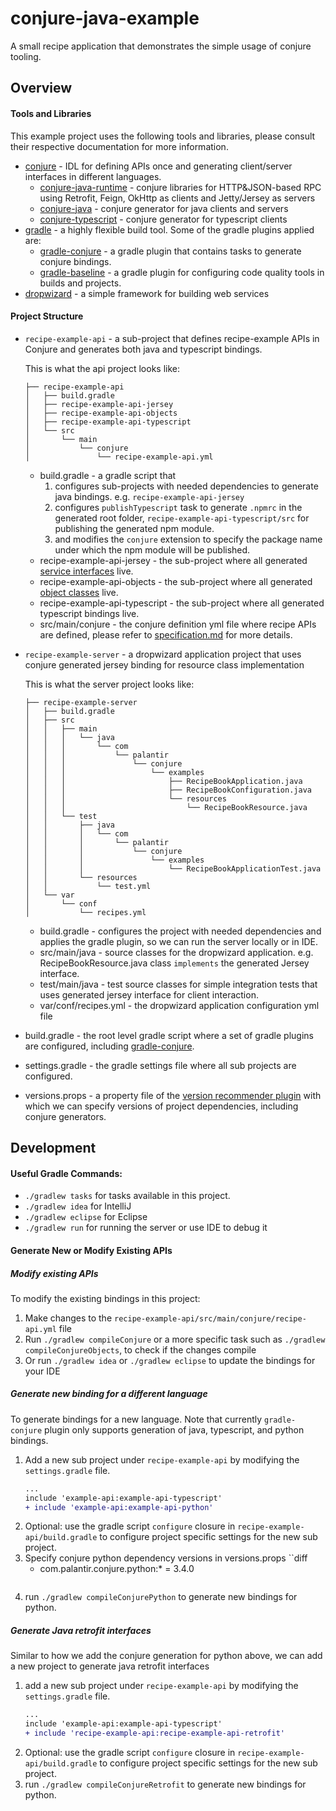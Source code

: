 # conjure-java-example
A small recipe application that demonstrates the simple usage of conjure tooling.

## Overview

#### Tools and Libraries

This example project uses the following tools and libraries, please consult their respective documentation for more information.

* [conjure](https://github.com/palantir/conjure) - IDL for defining APIs once and generating client/server interfaces in different languages.
    * [conjure-java-runtime](https://github.com/palantir/http-remoting/) - conjure libraries for HTTP&JSON-based RPC using Retrofit, Feign, OkHttp as clients and Jetty/Jersey as servers
    * [conjure-java](https://github.com/palantir/conjure-java) - conjure generator for java clients and servers 
    * [conjure-typescript](https://github.com/palantir/conjure-java) - conjure generator for typescript clients
* [gradle](https://gradle.org/) - a highly flexible build tool. Some of the gradle plugins applied are:
     *  [gradle-conjure](https://github.com/palantir/gradle-conjure) - a gradle plugin that contains tasks to generate conjure bindings.
     *  [gradle-baseline](https://github.com/palantir/gradle-baseline) - a gradle plugin for configuring code quality tools in builds and projects.
* [dropwizard](https://www.dropwizard.io/1.3.5/docs/) - a simple framework for building web services

#### Project Structure

* `recipe-example-api` - a sub-project that defines recipe-example APIs in Conjure and generates both java and typescript bindings.

    This is what the api project looks like:
    ```
    ├── recipe-example-api
    │   ├── build.gradle
    │   ├── recipe-example-api-jersey
    │   ├── recipe-example-api-objects
    │   ├── recipe-example-api-typescript
    │   └── src
    │       └── main
    │           └── conjure
    │               └── recipe-example-api.yml
    ```
    * build.gradle - a gradle script that 
        1. configures sub-projects with needed dependencies to generate java bindings. e.g. `recipe-example-api-jersey`
        2. configures `publishTypescript` task to generate `.npmrc` in the generated root folder, `recipe-example-api-typescript/src` for publishing the generated npm module.
        3. and modifies the `conjure` extension to specify the package name under which the npm module will be published.
    * recipe-example-api-jersey - the sub-project where all generated [service interfaces](https://github.com/palantir/conjure-java-example/blob/0.1.1/example-api/src/main/conjure/example-api.yml#L39) live.
    * recipe-example-api-objects - the sub-project where all generated [object classes](https://github.com/palantir/conjure-java-example/blob/0.1.1/example-api/src/main/conjure/example-api.yml#L4) live.
    * recipe-example-api-typescript - the sub-project where all generated typescript bindings live.
    * src/main/conjure - the conjure definition yml file where recipe APIs are defined, please refer to [specification.md](https://github.com/palantir/conjure/blob/develop/docs/specification.md) for more details.

* `recipe-example-server` - a dropwizard application project that uses conjure generated jersey binding for resource class implementation

    This is what the server project looks like:
    ```
    ├── recipe-example-server
    │   ├── build.gradle
    │   ├── src
    │   │   ├── main
    │   │   │   └── java
    │   │   │       └── com
    │   │   │           └── palantir
    │   │   │               └── conjure
    │   │   │                   └── examples
    │   │   │                       ├── RecipeBookApplication.java
    │   │   │                       ├── RecipeBookConfiguration.java
    │   │   │                       └── resources
    │   │   │                           └── RecipeBookResource.java
    │   │   └── test
    │   │       ├── java
    │   │       │   └── com
    │   │       │       └── palantir
    │   │       │           └── conjure
    │   │       │               └── examples
    │   │       │                   └── RecipeBookApplicationTest.java
    │   │       └── resources
    │   │           └── test.yml
    │   └── var
    │       └── conf
    │           └── recipes.yml
    ```
    * build.gradle - configures the project with needed dependencies and applies the gradle plugin, so we can run the server locally or in IDE.
    * src/main/java - source classes for the dropwizard application. e.g. RecipeBookResource.java class `implements` the generated Jersey interface.
    * test/main/java - test source classes for simple integration tests that uses generated jersey interface for client interaction.
    * var/conf/recipes.yml - the dropwizard application configuration yml file

* build.gradle - the root level gradle script where a set of gradle plugins are configured, including [gradle-conjure](https://github.com/palantir/gradle-conjure).
* settings.gradle - the gradle settings file where all sub projects are configured.
* versions.props - a property file of the [version recommender plugin](https://github.com/nebula-plugins/nebula-dependency-recommender-plugin) with which we can specify versions of project dependencies, including conjure generators.

## Development

#### Useful Gradle Commands:

* `./gradlew tasks` for tasks available in this project.
* `./gradlew idea` for IntelliJ
* `./gradlew eclipse` for Eclipse
* `./gradlew run` for running the server or use IDE to debug it

#### Generate New or Modify Existing APIs

##### Modify existing APIs
To modify the existing bindings in this project:
1. Make changes to the `recipe-example-api/src/main/conjure/recipe-api.yml` file
2. Run `./gradlew compileConjure` or a more specific task such as `./gradlew compileConjureObjects`, to check if the changes compile
3. Or run `./gradlew idea` or `./gradlew eclipse` to update the bindings for your IDE

##### Generate new binding for a different language
To generate bindings for a new language. Note that currently `gradle-conjure` plugin only supports generation of java, typescript, and python bindings.
1. Add a new sub project under `recipe-example-api` by modifying the `settings.gradle` file. 
    ```diff
    ...
    include 'example-api:example-api-typescript'
    + include 'example-api:example-api-python'
    ```
2. Optional: use the gradle script `configure` closure in `recipe-example-api/build.gradle` to configure project specific settings for the new sub project.
3. Specify conjure python dependency versions in versions.props
   ``diff
   + com.palantir.conjure.python:* = 3.4.0
   ```
4. run `./gradlew compileConjurePython` to generate new bindings for python.

##### Generate Java retrofit interfaces
Similar to how we add the conjure generation for python above, we can add a new project to generate java retrofit interfaces
1. add a new sub project under `recipe-example-api` by modifying the `settings.gradle` file. 
    ```diff
    ...
    include 'example-api:example-api-typescript'
    + include 'recipe-example-api:recipe-example-api-retrofit'
    ```
2. Optional: use the gradle script `configure` closure in `recipe-example-api/build.gradle` to configure project specific settings for the new sub project. 
3. run `./gradlew compileConjureRetrofit` to generate new bindings for python.

